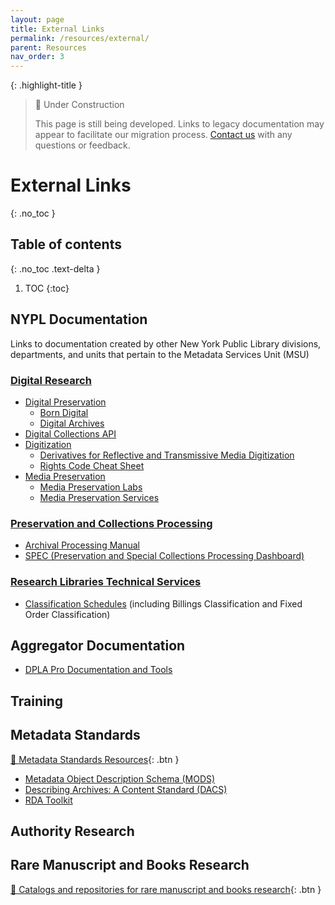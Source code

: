 ```yaml
---
layout: page
title: External Links
permalink: /resources/external/
parent: Resources
nav_order: 3
---
```


{: .highlight-title }
> 🚧 Under Construction
>
> This page is still being developed. Links to legacy documentation may appear to facilitate our migration process. [Contact us](/metadata-documentation/contact/) with any questions or feedback.

# External Links
{: .no_toc }

## Table of contents
{: .no_toc .text-delta }

1. TOC
{:toc}

## NYPL Documentation
Links to documentation created by other New York Public Library divisions, departments, and units that pertain to the Metadata Services Unit (MSU)

### [Digital Research](https://lair.nypl.org/-/departments/library-sites-and-services/research-libraries/digital-research-division)
- [Digital Preservation](https://nypl.github.io/digpres/)
    - [Born Digital](https://nypl.github.io/born-digital-docs/)
    - [Digital Archives](https://nypl.github.io/digarch/)
- [Digital Collections API](https://api.repo.nypl.org/)
- [Digitization](https://confluence.nypl.org/display/DIG/Digitization)
    - [Derivatives for Reflective and Transmissive Media Digitization](https://confluence.nypl.org/display/DIG/Derivatives+for+Reflective+and+Transmissive+Media+Digitization)
    - [Rights Code Cheat Sheet](https://confluence.nypl.org/display/DIG/Rights+Codes+Cheat+Sheet)
- [Media Preservation](https://nypl.github.io/ami-preservation/)
    - [Media Preservation Labs](https://nypl.github.io/ami-preservation/pages/amiLabs/ami-labs.html)
    - [Media Preservation Services](https://nypl.github.io/ami-preservation/pages/mps/mps-about.html)

### [Preservation and Collections Processing](https://sites.google.com/nypl.org/specialcollections/home)
 - [Archival Processing Manual](https://sites.google.com/nypl.org/specialcollections/special-collections-processing/archival-processing/processing-manual)
- [SPEC (Preservation and Special Collections Processing Dashboard)](https://sites.google.com/nypl.org/specialcollections/spec)

### [Research Libraries Technical Services](https://sites.google.com/a/bookops.org/nypl-rl-tech-services/rl-technical-services)
- [Classification Schedules](https://sites.google.com/a/bookops.org/nypl-rl-tech-services/rl-technical-services/rl-classification-schedules) (including Billings Classification and Fixed Order Classification)

## Aggregator Documentation
* [DPLA Pro Documentation and Tools](https://pro.dp.la/hubs/documentation)

## Training

## Metadata Standards

[📄 Metadata Standards Resources](https://docs.google.com/document/d/1yS2UnkDJprdAdbgHUGoGSDWKoUgO2-REK3qRjhx85fY/edit){: .btn }

* [Metadata Object Description Schema (MODS)](https://www.loc.gov/standards/mods/)
* [Describing Archives: A Content Standard (DACS)](https://saa-ts-dacs.github.io/)
* [RDA Toolkit](https://access.rdatoolkit.org/)

## Authority Research

## Rare Manuscript and Books Research

[📄 Catalogs and repositories for rare manuscript and books research](https://docs.google.com/document/d/1PqU9uWoniJ6LCo9sF6e54RfaNxBMqdwLSmm4ToGBdwM/edit){: .btn }
